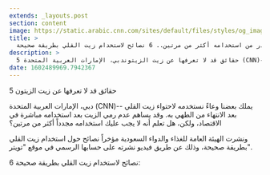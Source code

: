 ```yaml
--- 
extends: _layouts.post 
section: content 
image: https://static.arabic.cnn.com/sites/default/files/styles/og_image_v1/public/2020/10/12/images/200427160031-cooking-chicken-stock.jpg?itok=hbW1dlcp 
title: > 
  احذر من استخدامه أكثر من مرتين.. 6 نصائح لاستخدام زيت القلي بطريقة صحيحة 
description: > 
  5 حقائق قد لا تعرفها عن زيت الزيتوندبي، الإمارات العربية المتحدة (CNN)-- يملك بعضنا وعاءً نستخدمه لاحتواء زيت القلي بعد الانتهاء من الطهي به.وقد يساهم عدم رمي الزيت بعد استخدامه مباشرة في الاقتصاد، ولكن، هل تعلم أنه لا يجب عليك استخدامه مجدداً أكثر من مرتين؟ونشرت الهيئة العامة للغذاء والدواء السعودية مؤخراً نصائح حول استخدام زيت القلي بطريقة صحيحة، وذلك عن طريق فيديو نشرته على حسابها الرسمي في موقع "تويتر".6 نصائح لاستخدام زيت القلي بطريقة صحيحة: 
date: 1602489969.7942367 
--- 
```

5 حقائق قد لا تعرفها عن زيت الزيتون

دبي، الإمارات العربية المتحدة (CNN)-- يملك بعضنا وعاءً نستخدمه لاحتواء زيت القلي بعد الانتهاء من الطهي به. وقد يساهم عدم رمي الزيت بعد استخدامه مباشرة في الاقتصاد، ولكن، هل تعلم أنه لا يجب عليك استخدامه مجدداً أكثر من مرتين؟

ونشرت الهيئة العامة للغذاء والدواء السعودية مؤخراً نصائح حول استخدام زيت القلي بطريقة صحيحة، وذلك عن طريق فيديو نشرته على حسابها الرسمي في موقع "تويتر".

6 نصائح لاستخدام زيت القلي بطريقة صحيحة: